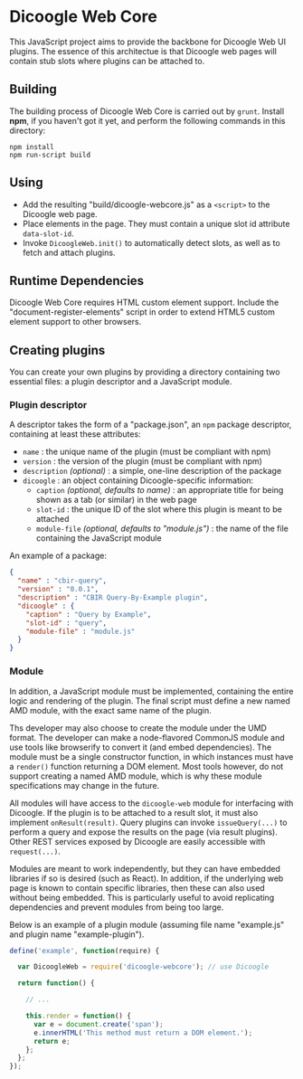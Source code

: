 # Dicoogle Web Core

This JavaScript project aims to provide the backbone for Dicoogle Web UI plugins.
The essence of this architectue is that Dicoogle web pages will contain stub slots where plugins can be attached to.

## Building

The building process of Dicoogle Web Core is carried out by `grunt`. Install **npm**, if you haven't got it yet, and perform the following commands in this directory:

    npm install
    npm run-script build

## Using

 - Add the resulting "build/dicoogle-webcore.js" as a `<script>` to the Dicoogle web page.
 - Place <dicoogle-slot> elements in the page. They must contain a unique slot id attribute `data-slot-id`.
 - Invoke `DicoogleWeb.init()` to automatically detect slots, as well as to fetch and attach plugins.

## Runtime Dependencies

Dicoogle Web Core requires HTML custom element support.
Include the "document-register-elements" script in order to extend HTML5 custom element support to other browsers.

## Creating plugins

You can create your own plugins by providing a directory containing two essential files: a plugin descriptor and a JavaScript module.

### Plugin descriptor

A descriptor takes the form of a "package.json", an `npm` package descriptor, containing at least these attributes:

 - `name` : the unique name of the plugin (must be compliant with npm)
 - `version` : the version of the plugin (must be compliant with npm)
 - `description` _(optional)_ : a simple, one-line description of the package
 - `dicoogle` : an object containing Dicoogle-specific information:
      - `caption` _(optional, defaults to name)_ : an appropriate title for being shown as a tab (or similar) in the web page
      - `slot-id` : the unique ID of the slot where this plugin is meant to be attached
      - `module-file` _(optional, defaults to "module.js")_ : the name of the file containing the JavaScript module

An example of a package:

```json
{
  "name" : "cbir-query",
  "version" : "0.0.1",
  "description" : "CBIR Query-By-Example plugin",
  "dicoogle" : {
    "caption" : "Query by Example",
    "slot-id" : "query",
    "module-file" : "module.js"
  }
}
```

### Module

In addition, a JavaScript module must be implemented, containing the entire logic and rendering of the plugin.
The final script must define a new named AMD module, with the exact same name of the plugin.

Ths developer may also choose to create the module under the UMD format. The developer can make a node-flavored
CommonJS module and use tools like browserify to convert it (and embed dependencies). The module must be a single
constructor function, in which instances must have a `render()` function returning a DOM element. Most tools
however, do not support creating a named AMD module, which is why these module specifications may change in the
future.

All modules will have access to the `dicoogle-web` module for interfacing with Dicoogle. If the
plugin is to be attached to a result slot, it must also implement `onResult(result)`. Query plugins can invoke
`issueQuery(...)` to perform a query and expose the results on the page (via result plugins). Other REST
services exposed by Dicoogle are easily accessible with `request(...)`.

Modules are meant to work independently, but they can have embedded libraries if so is desired (such as React). In
addition, if the underlying web page is known to contain specific libraries, then these can also used without being
embedded. This is particularly useful to avoid replicating dependencies and prevent modules from being too large.

Below is an example of a plugin module (assuming file name "example.js" and plugin name "example-plugin").

```javascript
define('example', function(require) {

  var DicoogleWeb = require('dicoogle-webcore'); // use Dicoogle

  return function() {

    // ...

    this.render = function() {
      var e = document.create('span');
      e.innerHTML('This method must return a DOM element.');
      return e;
    };
  };
});
```

